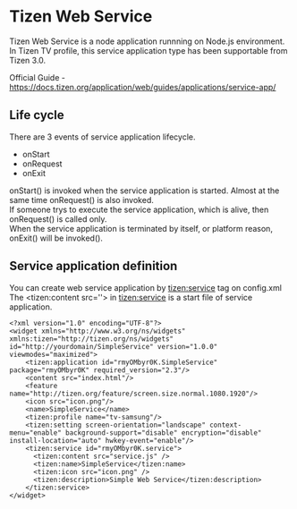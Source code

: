 # Tizen Web Service
Tizen Web Service is a node application runnning on Node.js environment. In Tizen TV profile, this service application type has been supportable from Tizen 3.0.

Official Guide - https://docs.tizen.org/application/web/guides/applications/service-app/

## Life cycle
There are 3 events of service application lifecycle.
 - onStart
 - onRequest
 - onExit

onStart() is invoked when the service application is started. Almost at the same time onRequest() is also invoked.<br>
If someone trys to execute the service application, which is alive, then onRequest() is called only.<br>
When the service application is terminated by itself, or platform reason, onExit() will be invoked().

## Service application definition

You can create web service application by <tizen:service> tag on config.xml<br>
The <tizen:content src=''> in <tizen:service> is a start file of service application.

```
<?xml version="1.0" encoding="UTF-8"?>
<widget xmlns="http://www.w3.org/ns/widgets" xmlns:tizen="http://tizen.org/ns/widgets" id="http://yourdomain/SimpleService" version="1.0.0" viewmodes="maximized">
    <tizen:application id="rmyOMbyr0K.SimpleService" package="rmyOMbyr0K" required_version="2.3"/>
    <content src="index.html"/>
    <feature name="http://tizen.org/feature/screen.size.normal.1080.1920"/>
    <icon src="icon.png"/>
    <name>SimpleService</name>
    <tizen:profile name="tv-samsung"/>
    <tizen:setting screen-orientation="landscape" context-menu="enable" background-support="disable" encryption="disable" install-location="auto" hwkey-event="enable"/>
    <tizen:service id="rmyOMbyr0K.service">
      <tizen:content src="service.js" />
      <tizen:name>SimpleService</tizen:name>
      <tizen:icon src="icon.png" />
      <tizen:description>Simple Web Service</tizen:description>      
    </tizen:service>
</widget>
```
